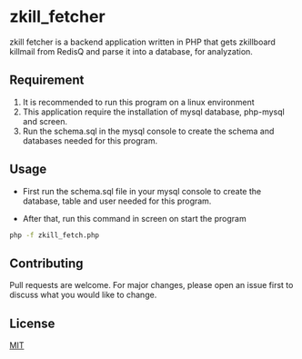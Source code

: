 # zkill_fetcher

zkill fetcher is a backend application written in PHP that gets zkillboard killmail from RedisQ and parse it into a database, for analyzation.

## Requirement

1. It is recommended to run this program on a linux environment
2. This application require the installation of mysql database, php-mysql and screen.
3. Run the schema.sql in the mysql console to create the schema and databases needed for this program. 

## Usage
- First run the schema.sql file in your mysql console to create the database, table and user needed for this program. 

- After that, run this command in screen on start the program 
```bash
php -f zkill_fetch.php
```

## Contributing
Pull requests are welcome. For major changes, please open an issue first to discuss what you would like to change.

## License
[MIT](https://github.com/maxxie114/zkill_fetcher/blob/main/LICENSE)
